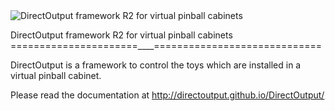 
<img src="http://directoutput.github.com/DirectOutput/DirectOutputR2_Small.png" alt="DirectOutput framework R2 for virtual pinball cabinets"/>

DirectOutput framework R2 for virtual pinball cabinets
======================____=============================

DirectOutput is a framework to control the toys which are installed in a virtual pinball cabinet.

Please read the documentation at http://directoutput.github.io/DirectOutput/
